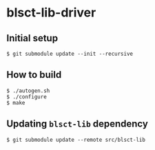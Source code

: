 # blsct-lib-driver

## Initial setup
```
$ git submodule update --init --recursive
```

## How to build
```
$ ./autogen.sh
$ ./configure
$ make
```

## Updating `blsct-lib` dependency
```
$ git submodule update --remote src/blsct-lib
```
